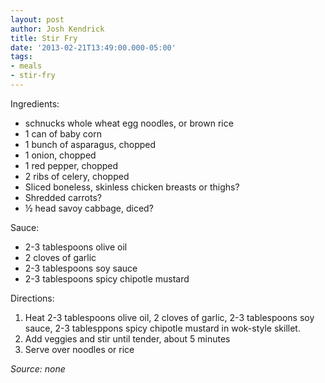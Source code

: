 ```yaml
---
layout: post
author: Josh Kendrick
title: Stir Fry
date: '2013-02-21T13:49:00.000-05:00'
tags:
- meals
- stir-fry
---
```


Ingredients:
* schnucks whole wheat egg noodles, or brown rice
* 1 can of baby corn
* 1 bunch of asparagus, chopped
* 1 onion, chopped
* 1 red pepper, chopped
* 2 ribs of celery, chopped
* Sliced boneless, skinless chicken breasts or thighs?
* Shredded carrots?
* ½ head savoy cabbage, diced?

Sauce:
* 2-3 tablespoons olive oil
* 2 cloves of garlic
* 2-3 tablespoons soy sauce
* 2-3 tablespoons spicy chipotle mustard

Directions:
1. Heat 2-3 tablespoons olive oil, 2 cloves of garlic, 2-3 tablespoons soy sauce, 2-3 tablesppons spicy chipotle mustard in wok-style skillet.
2. Add veggies and stir until tender, about 5 minutes
3. Serve over noodles or rice

*Source: none*